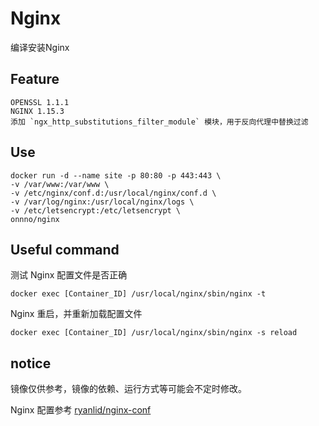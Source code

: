 # Nginx

编译安装Nginx

## Feature

```
OPENSSL 1.1.1
NGINX 1.15.3
添加 `ngx_http_substitutions_filter_module` 模块，用于反向代理中替换过滤
```

## Use

```
docker run -d --name site -p 80:80 -p 443:443 \
-v /var/www:/var/www \
-v /etc/nginx/conf.d:/usr/local/nginx/conf.d \
-v /var/log/nginx:/usr/local/nginx/logs \
-v /etc/letsencrypt:/etc/letsencrypt \
onnno/nginx
```

## Useful command

测试 Nginx 配置文件是否正确

```
docker exec [Container_ID] /usr/local/nginx/sbin/nginx -t
```

Nginx 重启，并重新加载配置文件

```
docker exec [Container_ID] /usr/local/nginx/sbin/nginx -s reload
```

## notice

镜像仅供参考，镜像的依赖、运行方式等可能会不定时修改。

Nginx 配置参考 [ryanlid/nginx-conf](https://github.com/ryanlid/nginx-conf)